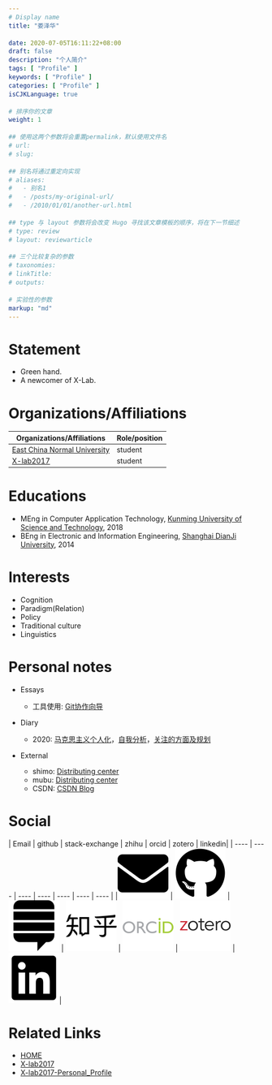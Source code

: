 ```yaml
---
# Display name
title: "娄泽华"

date: 2020-07-05T16:11:22+08:00
draft: false
description: "个人简介"
tags: [ "Profile" ]
keywords: [ "Profile" ]
categories: [ "Profile" ]
isCJKLanguage: true

# 排序你的文章
weight: 1

## 使用这两个参数将会重置permalink，默认使用文件名
# url: 
# slug: 

## 别名将通过重定向实现
# aliases:
#   - 别名1
#   - /posts/my-original-url/
#   - /2010/01/01/another-url.html

## type 与 layout 参数将会改变 Hugo 寻找该文章模板的顺序，将在下一节细述
# type: review
# layout: reviewarticle

## 三个比较复杂的参数
# taxonomies:
# linkTitle: 
# outputs:

# 实验性的参数
markup: "md"
---
```

# Statement
 - Green hand.
 - A newcomer of X-Lab.

# Organizations/Affiliations
|Organizations/Affiliations | Role/position|
|------------ | -------------|
|[East China Normal University](http://www.ecnu.edu.cn/) | student|
|[X-lab2017](https://github.com/X-lab2017) | student|

# Educations
- MEng in Computer Application Technology, [Kunming University of Science and Technology](http://www.kmust.edu.cn/), 2018
- BEng in Electronic and Information Engineering, [Shanghai DianJi University](https://www.sdju.edu.cn/), 2014

# Interests
- Cognition 
- Paradigm(Relation)
- Policy
- Traditional culture
- Linguistics

# Personal notes
- Essays
    - 工具使用: [Git协作向导](https://github.com/birdflyi/query_clickhouse/blob/main/CONTRIBUTING.md)

- Diary
    - 2020: [马克思主义个人化](./endnote-Individualization-of-Marxism.pdf)，[自我分析](./dairy2020.pdf)，[关注的方面及规划](./Focus&planning.pdf)

- External
    - shimo: [Distributing center](https://shimo.im/docs/VhJxqpvqpKKC83WV)
	- mubu: [Distributing center](https://share.mubu.com/doc/4nkDNs0vT-q)
	- CSDN: [CSDN Blog](https://blog.csdn.net/bird_fly_i)

# Social

[//]: # "available icons to https://sourcethemes.com/academic/docs/page-builder/#icons"
| Email | github | stack-exchange | zhihu | orcid | zotero | linkedin|
| ---- | ---- | ---- | ---- | ---- | ---- | ---- |
|[<img src="../../../static/img/icons/envelope-solid.svg" alt="envelope-fas" width = "100" />](mailto:cs_zhlou@163.com) | [<img src="../../../static/img/icons/github-brands.svg" alt="github-fab" width = "100" />](https://github.com/birdflyi) | [<img src="../../../static/img/icons/stack-exchange-brands.svg" alt="stack-exchange-fab" width = "100" />](https://meta.stackexchange.com/users/569289/bird-fly-i) | [<img src="../../../static/img/icons/zhihu-brands.svg" alt="zhihu-fab" width = "100" />](https://www.zhihu.com/people/birdflyi) | [<img src="../../../static/img/icons/orcid-logo.svg" alt="orcid-ai" width = "100" />](https://orcid.org/0000-0001-9068-4351) | [<img src="../../../static/img/icons/zotero-logo.svg" alt="zotero-ai" width = "100" />](https://www.zotero.org/cs_zhlou) | [<img src="../../../static/img/icons/linkedin-brands.svg" alt="linkedin-fab" width = "100" />](https://www.linkedin.com/in/zehua-lou-76643090/)|

# Related Links
- [HOME](https://birdflyi.github.io/)
- [X-lab2017](https://github.com/X-lab2017)
- [X-lab2017-Personal_Profile](http://www.x-lab.info/author/%E5%A8%84%E6%B3%BD%E5%8D%8E/)
